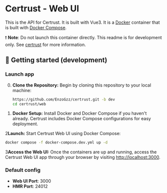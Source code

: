# Certrust - Web UI

This is the API for Certrust. It is built with Vue3. It is a [Docker](https://www.docker.com/) container that is built with [Docker Compose](https://docs.docker.com/compose/).

❗ **Note**: Do not launch this container directly. This readme is for development only. See [certrust](../README.md) for more information.

## 🚀 Getting started (development)

### Launch app

0. **Clone the Repository:** Begin by cloning this repository to your local machine:

   ```bash
   https://github.com/EnzoGzz/certrust.git -b dev
   cd certrust/web
   ```

1. **Docker Setup:** Install Docker and Docker Compose if you haven't already. Certrust includes Docker Compose configurations for easy deployment.

2**Launch:** Start Certrust Web UI using Docker Compose:
   ```bash
   docker compose -f docker-compose.dev.yml up -d
   ```
3**Access the Web UI:** Once the containers are up and running, access the Certrust Web UI app through your browser by visiting [http://localhost:3000](http://localhost:3000).

### Default config

- **Web UI Port**: 3000
- **HMR Port**: 24012
